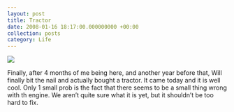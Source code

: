 ```yaml
---
layout: post
title: Tractor
date: 2008-01-16 18:17:00.000000000 +00:00
collection: posts
category: Life
---
```


[![](http://bp0.blogger.com/_lWe5jBwbB8Q/R44-vveGe1I/AAAAAAAAAAM/3U1C-QltD4Q/s320/DSC00076.JPG)](http://bp0.blogger.com/_lWe5jBwbB8Q/R44-vveGe1I/AAAAAAAAAAM/3U1C-QltD4Q/s1600-h/DSC00076.JPG)

Finally, after 4 months of me being here, and another year before that, Will finally bit the nail and actually bought a tractor. It came today and it is well cool. Only 1 small prob is the fact that there seems to be a small thing wrong with th engine. We aren’t quite sure what it is yet, but it shouldn’t be too hard to fix.
